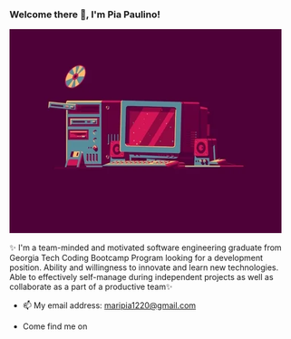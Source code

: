 ### Welcome there 👋, I'm Pia Paulino!


![comp demo](compgif.webp)

✨ I'm a team-minded and motivated software engineering graduate from Georgia Tech Coding Bootcamp Program looking for a development position. Ability and willingness to innovate and learn new technologies. Able to effectively self-manage during independent projects as well as collaborate as a part of a productive team✨ 



<link rel="stylesheet" href=
"https://cdnjs.cloudflare.com/ajax/libs/font-awesome/5.9.0/css/all.css">

- 📫 My email address: maripia1220@gmail.com

- Come find me on <a href= "https://www.linkedin.com/in/pia-paulino-a7862684/" i class='fab fa-linkedin-in fa-pulse fa-spin fa-1x'></i><a>






